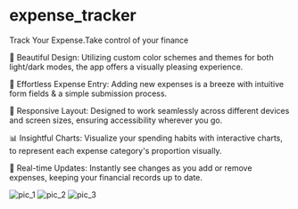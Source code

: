 # expense_tracker

Track Your Expense.Take control of your finance

🎨 Beautiful Design: Utilizing custom color schemes and themes for both light/dark modes, the app offers a visually pleasing experience.

📝 Effortless Expense Entry: Adding new expenses is a breeze with intuitive form fields & a simple submission process.

📱 Responsive Layout: Designed to work seamlessly across different devices and screen sizes, ensuring accessibility wherever you go.

📊 Insightful Charts: Visualize your spending habits with interactive charts, to represent each expense category's proportion visually.

🔄 Real-time Updates: Instantly see changes as you add or remove expenses, keeping your financial records up to date.

![pic_1](https://github.com/Mdsadiq03/Flutter-Projects/assets/95992586/8832c30e-8cac-4282-9ccd-d479deee1d4f)
![pic_2](https://github.com/Mdsadiq03/Flutter-Projects/assets/95992586/e5fe79dc-955e-41ba-a67e-85453c640dae)
![pic_3](https://github.com/Mdsadiq03/Flutter-Projects/assets/95992586/419fc7cc-331c-4465-9add-9402daa601de)




